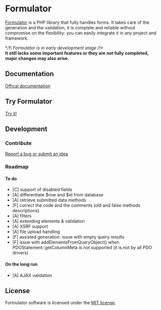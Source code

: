 # Formulator

[Formulator](https://ntopulos.github.io/formulator) is a PHP library that fully handles forms. It takes care of the generation and the validation, it is complete and reliable without compromise on the flexibility: you can easily integrate it in any project and framework.

**/!\ Formulator is in early development stage /!\**  
**It still lacks some important features or they are not fully completed, major changes may also arise.**



## Documentation

[Offical documentation](https://ntopulos.github.io/formulator)

## Try Formulator

[Try it!](https://ntopulos.github.io/formulator/general.html#try_it)


## Development

### Contribute

[Report a bug or submit an idea](https://github.com/ntopulos/formulator/issues)

### Roadmap

#### To do

- [C] support of disabled fields
- [A] differentiate $row and $id from database
- [A] retrieve submitted data methods
- [F] correct the code and the comments (old and false methods descriptions)
- [A] filters
- [A] extending elements & validation
- [A] XSRF support
- [A] file upload handling
- [F] assisted generation: issue with empty query results
- [F] issue with addElementsFromQueryObject() when PDOStatement::getColumnMeta is not supported (it is not by all PDO drivers)

#### On the long run

- [A] AJAX validation



## License

Formulator software is licensed under the [MIT license](https://github.com/ntopulos/formulator/blob/master/LICENSE).